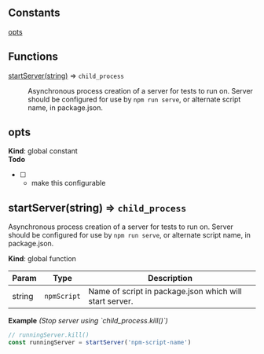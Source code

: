 ## Constants

<dl>
<dt><a href="#opts">opts</a></dt>
<dd></dd>
</dl>

## Functions

<dl>
<dt><a href="#startServer">startServer(string)</a> ⇒ <code>child_process</code></dt>
<dd><p>Asynchronous process creation of a server for tests to run on.
Server should be configured for use by <code>npm run serve</code>, or alternate script name, in package.json.</p>
</dd>
</dl>

<a name="opts"></a>

## opts
**Kind**: global constant  
**Todo**

- [ ] - make this configurable

<a name="startServer"></a>

## startServer(string) ⇒ <code>child_process</code>
Asynchronous process creation of a server for tests to run on.
Server should be configured for use by `npm run serve`, or alternate script name, in package.json.

**Kind**: global function  

| Param | Type | Description |
| --- | --- | --- |
| string | <code>npmScript</code> | Name of script in package.json which will start server. |

**Example** *(Stop server using &#x60;child_process.kill()&#x60;)*  
```js
// runningServer.kill()
const runningServer = startServer('npm-script-name')
```

